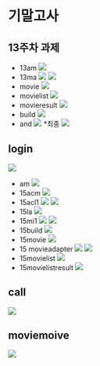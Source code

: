 # 기말고사

## 13주차 과제
* 13am
<img width="" height="" src="./Png/13am.PNG"></img>
* 13ma
<img width="" height="" src="./Png/13ma1.PNG"></img>
<img width="" height="" src="./Png/13ma2.PNG"></img>
* movie
<img width="" height="" src="./Png/13moviejava.PNG"></img>
* movielist
<img width="" height="" src="./Png/13movielist.PNG"></img>
* movieresult
<img width="" height="" src="./Png/13movieresult.PNG"></img>
* build
<img width="" height="" src="./Png/13build.PNG"></img>
* and
<img width="" height="" src="./Png/13and.PNG"></img>
*최종
<img width="" height="" src="./Png/13.png"></img>

## login
<img width="" height="" src="./Png/login.png"></img>
* am
<img width="" height="" src="./Png/15am.PNG"></img>
* 15acm
<img width="" height="" src="./Png/15acm.PNG"></img>
* 15acl1
<img width="" height="" src="./Png/15acl1.PNG"></img>
<img width="" height="" src="./Png/15acl2.PNG"></img>
* 15la
<img width="" height="" src="./Png/15la.PNG"></img>
* 15mi1
<img width="" height="" src="./Png/15mi1.PNG"></img>
<img width="" height="" src="./Png/15mi2.PNG"></img>
* 15build
<img width="" height="" src="./Png/15build.PNG"></img>
* 15movie
<img width="" height="" src="./Png/15movie.PNG"></img>
* 15 movieadapter
<img width="" height="" src="./Png/15movieapater.PNG"></img>
<img width="" height="" src="./Png/15movieapater2.PNG"></img>
* 15movielist
<img width="" height="" src="./Png/15movielist.PNG"></img>
* 15movielistresult
<img width="" height="" src="./Png/15movielistresult.PNG"></img>


## call
<img width="" height="" src="./Png/call.png"></img>

## moviemoive
<img width="" height="" src="./Png/moviemovie.png"></img>
